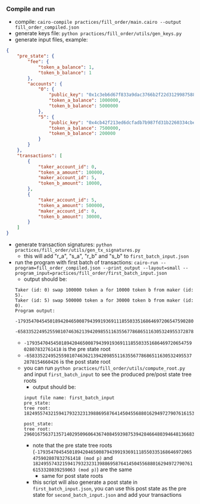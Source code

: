 ### Compile and run
- compile: `cairo-compile practices/fill_order/main.cairo --output fill_order_compiled.json`
- generate keys file: `python practices/fill_order/utils/gen_keys.py`
- generate input files, example:
```json
{
    "pre_state": {
        "fee": {
            "token_a_balance": 1,
            "token_b_balance": 1
        },
        "accounts": {
            "0": {
                "public_key": "0x1c3eb6d67f833a9dac3766b2f22d31299875884f3fc84ebc70c322e8fb18112",
                "token_a_balance": 1000000,
                "token_b_balance": 5000000
            },
            "5": {
                "public_key": "0x4cb42f213ed6dcfadb7b987fd31b2260334cbe404315708d17a2404fbadb11e",
                "token_a_balance": 7500000,
                "token_b_balance": 200000
            }
        }
    },
    "transactions": [
        {
            "taker_account_id": 0,
            "token_a_amount": 100000,
            "maker_account_id": 5,
            "token_b_amount": 10000,
        },
        {
            "taker_account_id": 5,
            "token_a_amount": 500000,
            "maker_account_id": 0,
            "token_b_amount": 30000,
        }
    ]
}
``` 
- generate transaction signatures: `python practices/fill_order/utils/gen_tx_signatures.py`
    - this will add "r_a", "s_a", "r_b" and "s_b" to `first_batch_input.json`
- run the program with first batch of transactions: `cairo-run --program=fill_order_compiled.json --print_output --layout=small --program_input=practices/fill_order/first_batch_input.json`
    - output should be:
    ```
    Taker (id: 0) swap 100000 token a for 10000 token b from maker (id: 5).
    Taker (id: 5) swap 500000 token a for 30000 token b from maker (id: 0).
    Program output:
        -1793547045450189420465008794399193691118550335168646972065475902807832761418
        -658335224952559810746362139420985511635567786865116305324955372878154660426
    ```
    - `-1793547045450189420465008794399193691118550335168646972065475902807832761418` is the pre state root
    - `-658335224952559810746362139420985511635567786865116305324955372878154660426` is the post state root
    - you can run `python practices/fill_order/utils/compute_root.py` and input `first_batch_input` to see the produced pre/post state tree roots
        - output should be:
        ```
        input file name: first_batch_input
        pre_state:
        tree root: 1824955743215941793232313988695876414504556880162949727907616153328039259063

        post_state:
        tree root: 2960167563713571402950960643674084593987539428466480394648136683257717360055
        ```
        - note that the pre state tree roots (`-1793547045450189420465008794399193691118550335168646972065475902807832761418 (mod p)` and `1824955743215941793232313988695876414504556880162949727907616153328039259063 (mod p)`) are the same
            - same for post state roots
        - this script will also generate a post state in `first_batch_input.json`, you can use this post state as the pre state for `second_batch_input.json` and add your transactions
